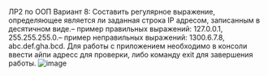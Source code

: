 ЛР2 по ООП 
Вариант 8: Составить регулярное выражение, определяющее является ли заданная строка IP адресом, записанным в десятичном виде.– пример правильных выражений: 127.0.0.1, 255.255.255.0.– пример неправильных выражений: 1300.6.7.8, abc.def.gha.bcd.
Для работы с приложением необходимо в консоли ввести айпи адресс для проверки, либо команду exit для завершения работы.
![image](https://github.com/user-attachments/assets/023fbf57-eb57-42b1-985c-3dc688d33f82)
